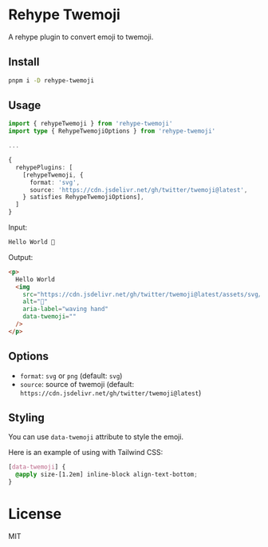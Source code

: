 # Rehype Twemoji

A rehype plugin to convert emoji to twemoji.

## Install

```bash
pnpm i -D rehype-twemoji
```

## Usage

```ts
import { rehypeTwemoji } from 'rehype-twemoji'
import type { RehypeTwemojiOptions } from 'rehype-twemoji'

...

{
  rehypePlugins: [
    [rehypeTwemoji, {
      format: 'svg',
      source: 'https://cdn.jsdelivr.net/gh/twitter/twemoji@latest',
    } satisfies RehypeTwemojiOptions],
  ]
}
```

Input:

```md
Hello World 👋
```

Output:

```html
<p>
  Hello World
  <img
    src="https://cdn.jsdelivr.net/gh/twitter/twemoji@latest/assets/svg/1f44b.svg"
    alt="👋"
    aria-label="waving hand"
    data-twemoji=""
  />
</p>
```

## Options

- `format`: `svg` or `png` (default: `svg`)
- `source`: source of twemoji (default: `https://cdn.jsdelivr.net/gh/twitter/twemoji@latest`)

## Styling

You can use `data-twemoji` attribute to style the emoji.

Here is an example of using with Tailwind CSS:

```css
[data-twemoji] {
  @apply size-[1.2em] inline-block align-text-bottom;
}
```

# License

MIT
